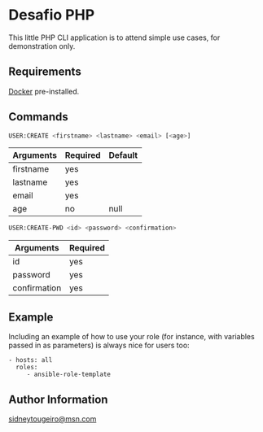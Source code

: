 # Desafio PHP

This little PHP CLI application is to attend simple use cases, for demonstration only.

## Requirements

[Docker](https://www.docker.com/) pre-installed.

## Commands

```bash
USER:CREATE <firstname> <lastname> <email> [<age>]
```
| Arguments | Required | Default |
|-----------|----------|---------|
| firstname | yes      |         |
| lastname  | yes      |         |
| email     | yes      |         |
| age       | no       | null    |  

```bash
USER:CREATE-PWD <id> <password> <confirmation>
```
| Arguments    | Required |
|--------------|----------|
| id           | yes      |
| password     | yes      |
| confirmation | yes      |

Example
-------

Including an example of how to use your role (for instance, with variables passed in as parameters) is always nice for users too:

    - hosts: all
      roles:
         - ansible-role-template


Author Information
------------------

[sidneytougeiro@msn.com](mailto:sidneytougeiro@msn.com)